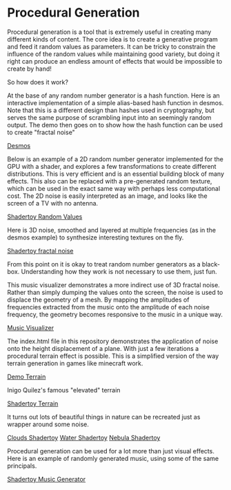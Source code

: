 # Procedural Generation

Procedural generation is a tool that is extremely useful in creating many different kinds of content. The core idea is to create a generative program and feed it random values as parameters. It can be tricky to constrain the influence of the random values while maintaining good variety, but doing it right can produce an endless amount of effects that would be impossible to create by hand!

So how does it work?

At the base of any random number generator is a hash function. Here is an interactive implementation of a simple alias-based hash function in desmos. Note that this is a different design than hashes used in cryptography, but serves the same purpose of scrambling input into an seemingly random output. The demo then goes on to show how the hash function can be used to create "fractal noise"

[Desmos](https://www.desmos.com/calculator/dj2j2slyhl)

Below is an example of a 2D random number generator implemented for the GPU with a shader, and explores a few transformations to create different distributions. This is very efficient and is an essential building block of many effects. This also can be replaced with a pre-generated random texture, which can be used in the exact same way with perhaps less computational cost. The 2D noise is easily interpreted as an image, and looks like the screen of a TV with no antenna. 

[Shadertoy Random Values](https://www.shadertoy.com/view/4ssXRX)

Here is 3D noise, smoothed and layered at multiple frequencies (as in the desmos example) to synthesize interesting textures on the fly.

[Shadertoy fractal noise](https://www.shadertoy.com/view/4sc3z2)

From this point on it is okay to treat random number generators as a black-box. Understanding how they work is not necessary to use them, just fun.

This music visualizer demonstrates a more indirect use of 3D fractal noise. Rather than simply dumping the values onto the screen, the noise is used to displace the geometry of a mesh. By mapping the amplitudes of frequencies extracted from the music onto the amplitude of each noise frequency, the geometry becomes responsive to the music in a unique way.

[Music Visualizer](http://uwc.graphics/FBM-Triangle-Shredder3.html)

The index.html file in this repository demonstrates the application of noise onto the height displacement of a plane. With just a few iterations a procedural terrain effect is possible. This is a simplified version of the way terrain generation in games like minecraft work.

[Demo Terrain](https://computer-graphics-and-pretty-pictures.github.io/Procedural-Generation/)

Inigo Quilez's famous "elevated" terrain

[Shadertoy Terrain](https://www.shadertoy.com/view/MdX3Rr)

It turns out lots of beautiful things in nature can be recreated just as wrapper around some noise.

[Clouds Shadertoy](https://www.shadertoy.com/view/ll2SWd)
[Water Shadertoy](https://www.shadertoy.com/view/Ms2SD1)
[Nebula Shadertoy](https://www.shadertoy.com/view/MsVXWW)

Procedural generation can be used for a lot more than just visual effects. Here is an example of randomly generated music, using some of the same principals.

[Shadertoy Music Generator](https://www.shadertoy.com/view/ldXBzH)
